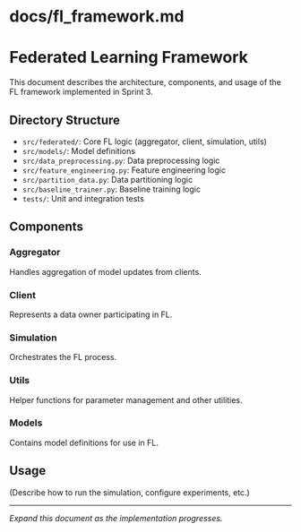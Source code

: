 # docs/fl_framework.md

# Federated Learning Framework

This document describes the architecture, components, and usage of the FL framework implemented in Sprint 3.

## Directory Structure

- `src/federated/`: Core FL logic (aggregator, client, simulation, utils)
- `src/models/`: Model definitions
- `src/data_preprocessing.py`: Data preprocessing logic
- `src/feature_engineering.py`: Feature engineering logic
- `src/partition_data.py`: Data partitioning logic
- `src/baseline_trainer.py`: Baseline training logic
- `tests/`: Unit and integration tests

## Components

### Aggregator
Handles aggregation of model updates from clients.

### Client
Represents a data owner participating in FL.

### Simulation
Orchestrates the FL process.

### Utils
Helper functions for parameter management and other utilities.

### Models
Contains model definitions for use in FL.

## Usage

(Describe how to run the simulation, configure experiments, etc.)

---

*Expand this document as the implementation progresses.*
